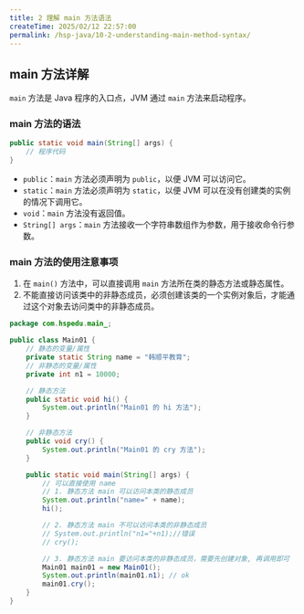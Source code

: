 ```yaml
---
title: 2 理解 main 方法语法
createTime: 2025/02/12 22:57:00
permalink: /hsp-java/10-2-understanding-main-method-syntax/
---
```


## main 方法详解


`main` 方法是 Java 程序的入口点，JVM 通过 `main` 方法来启动程序。


### **main 方法的语法**


```java
public static void main(String[] args) {
    // 程序代码
}
```

- `public`：`main` 方法必须声明为 `public`，以便 JVM 可以访问它。
- `static`：`main` 方法必须声明为 `static`，以便 JVM 可以在没有创建类的实例的情况下调用它。
- `void`：`main` 方法没有返回值。
- `String[] args`：`main` 方法接收一个字符串数组作为参数，用于接收命令行参数。

### **main 方法的使用注意事项**

1. 在 `main()` 方法中，可以直接调用 `main` 方法所在类的静态方法或静态属性。
2. 不能直接访问该类中的非静态成员，必须创建该类的一个实例对象后，才能通过这个对象去访问类中的非静态成员。

```java
package com.hspedu.main_;

public class Main01 {
    // 静态的变量/属性
    private static String name = "韩顺平教育";
    // 非静态的变量/属性
    private int n1 = 10000;

    // 静态方法
    public static void hi() {
        System.out.println("Main01 的 hi 方法");
    }

    // 非静态方法
    public void cry() {
        System.out.println("Main01 的 cry 方法");
    }

    public static void main(String[] args) {
        // 可以直接使用 name
        // 1. 静态方法 main 可以访问本类的静态成员
        System.out.println("name=" + name);
        hi();

        // 2. 静态方法 main 不可以访问本类的非静态成员
        // System.out.println("n1="+n1);//错误
        // cry();

        // 3. 静态方法 main 要访问本类的非静态成员，需要先创建对象, 再调用即可
        Main01 main01 = new Main01();
        System.out.println(main01.n1); // ok
        main01.cry();
    }
}
```

